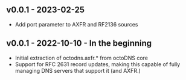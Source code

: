 ## v0.0.1 - 2023-02-25

* Add port parameter to AXFR and RF2136 sources

## v0.0.1 - 2022-10-10 - In the beginning

* Initial extraction of octodns.axfr.* from octoDNS core
* Support for RFC 2631 record updates, making this capable of fully managing DNS
  servers that support it (and AXFR.)
